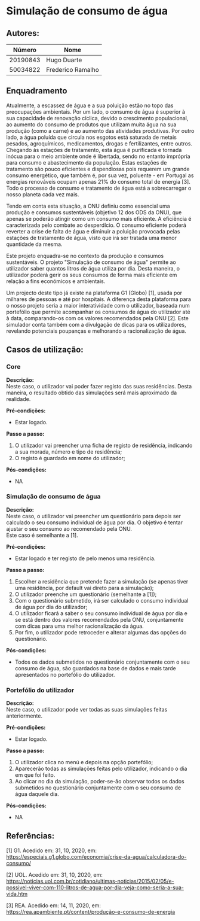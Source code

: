 # Simulação de consumo de água

## Autores:

| Número | Nome |
|--------|------|
|  20190843  | Hugo Duarte |
|  50034822  | Frederico Ramalho |

## Enquadramento

Atualmente, a escassez de água e a sua poluição estão no topo das preocupações ambientais. Por um lado, o consumo de água é superior à sua capacidade de renovação cíclica, devido o crescimento populacional, ao aumento do consumo de produtos que utilizam muita água na sua produção (como a carne) e ao aumento das atividades produtivas. Por outro lado, a água poluída que circula nos esgotos está saturada de metais pesados, agroquímicos, medicamentos, drogas e fertilizantes, entre outros. Chegando às estações de tratamento, esta água é purificada e tornada inócua para o meio ambiente onde é libertada, sendo no entanto imprópria para consumo e abastecimento da população. Estas estações de tratamento são pouco eficientes e dispendiosas pois requerem um grande consumo energético, que também é, por sua vez, poluente -  em Portugal as energias renováveis ocupam apenas 21% do consumo total de energia [3]. Todo o processo de consumo e tratamento de água está a sobrecarregar o nosso planeta cada vez mais. 

Tendo em conta esta situação, a ONU definiu como essencial uma produção e consumos sustentáveis (objetivo 12 dos ODS da ONU), que apenas se poderão atingir como um consumo mais eficiente. A eficiência é caracterizada pelo combate ao desperdício. O consumo eficiente poderá reverter a crise de falta de água e diminuir a poluição provocada pelas estações de tratamento de água, visto que irá ser tratada uma menor quantidade da mesma.


Este projeto enquadra-se no contexto da produção e consumos sustentáveis. O projeto "Simulação de consumo de água" permite ao utilizador saber quantos litros de água utiliza por dia. Desta maneira, o utilizador poderá gerir os seus consumos de forma mais eficiente em relação a fins económicos e ambientais.


Um projecto deste tipo já existe na plataforma G1 (Globo) [1], usada por milhares de pessoas e até por hospitais. A diferença desta plataforma para o nosso projeto seria a maior interatividade com o utilizador, baseada num portefólio que permite acompanhar os consumos de água do utilizador até à data, comparando-os com os valores recomendados pela ONU [2]. Este simulador conta também com a divulgação de dicas para os utilizadores, revelando potenciais poupanças e melhorando a racionalização de água.


## Casos de utilização:

### Core
**Descrição:** \
Neste caso, o utilizador vai poder fazer registo das suas residências. Desta maneira, o resultado obtido das simulações será mais aproximado da realidade.

**Pré-condições:**
- Estar logado.

**Passo a passo:**
1. O utilizador vai preencher uma ficha de registo de residência, indicando a sua morada, número e tipo de residência;
2. O registo é guardado em nome do utilizador;

**Pós-condições:**
- NA

### Simulação de consumo de água
**Descrição:** \
Neste caso, o utilizador vai preencher um questionário para depois ser calculado o seu consumo individual de água por dia. O objetivo é tentar ajustar o seu consumo ao recomendado pela ONU.                 
Este caso é semelhante a [1].

**Pré-condições:**
- Estar logado e ter registo de pelo menos uma residência.

**Passo a passo:**
1. Escolher a residência que pretende fazer a simulação (se apenas tiver uma residência, por default vai direto para a simulação);
2. O utilizador preenche um questionário (semelhante a [1]);
3. Com o questionário submetido, irá ser calculado o consumo individual de água por dia do utilizador;
4. O utilizador ficará a saber o seu consumo individual de água por dia e se está dentro dos valores recomendados pela ONU, conjuntamente com dicas para uma melhor racionalização da água.
5. Por fim, o utilizador pode retroceder e alterar algumas das opções do questionário.

**Pós-condições:**
- Todos os dados submetidos no questionário conjuntamente com o seu consumo de água, são guardados na base de dados e mais tarde apresentados no portefólio do utilizador.

### Portefólio do utilizador
**Descrição:** \
Neste caso, o utilizador pode ver todas as suas simulações feitas anteriormente.

**Pré-condições:**
- Estar logado.

**Passo a passo:**
1. O utilizador clica no menú e depois na opção portefólio;
2. Aparecerão todas as simulações feitas pelo utilizador, indicando o dia em que foi feito.
3. Ao clicar no dia da simulação, poder-se-ão observar todos os dados submetidos no questionário conjuntamente com o seu consumo de água daquele dia.

**Pós-condições:**
- NA

## Referências:

[1] G1. Acedido em: 31, 10, 2020, em: https://especiais.g1.globo.com/economia/crise-da-agua/calculadora-do-consumo/

[2] UOL. Acedido em: 31, 10, 2020, em: https://noticias.uol.com.br/cotidiano/ultimas-noticias/2015/02/05/e-possivel-viver-com-110-litros-de-agua-por-dia-veja-como-seria-a-sua-vida.htm 

[3] REA. Acedido em: 14, 11, 2020, em: https://rea.apambiente.pt/content/produção-e-consumo-de-energia
